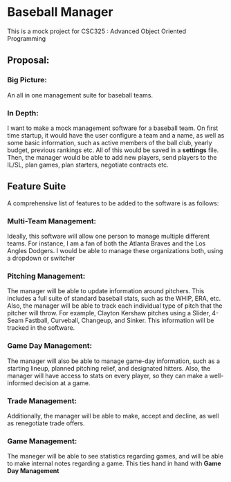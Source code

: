 # Baseball Manager

This is a mock project for CSC325 : Advanced Object Oriented Programming

## Proposal:

### Big Picture: 
An all in one management suite for baseball teams.

### In Depth:

I want to make a mock management software for a baseball team. On first time startup, it would have 
the user configure a team and a name, as well as some basic information, such as active members of the ball
club, yearly budget, previous rankings etc. All of this would be saved in a **settings** file. Then, the manager 
would be able to add new players, send players to the IL/SL, plan games, plan starters, negotiate contracts etc.

## Feature Suite

A comprehensive list of features to be added to the software is as follows:

### Multi-Team Management:
Ideally, this software will allow one person to manage multiple different teams. For instance, I am a fan of 
both the Atlanta Braves and the Los Angles Dodgers. I would be able to manage these organizations both, using a dropdown
or switcher

### Pitching Management:
The manager will be able to update information around pitchers. This includes a full suite of 
standard baseball stats, such as the WHIP, ERA, etc. Also, the manager will be able to track
each individual type of pitch that the pitcher will throw. For example, Clayton Kershaw pitches using a
Slider, 4-Seam Fastball, Curveball, Changeup, and Sinker. This information will be tracked in the software.

### Game Day Management:
The manager will also be able to manage game-day information, such as a starting lineup, planned pitching relief, and 
designated hitters. Also, the manager will have access to stats on every player, so they can make a well-informed decision at a game.

### Trade Management:
Additionally, the manager will be able to make, accept and decline, as well as renegotiate trade offers.

### Game Management:
The maneger will be able to see statistics regarding games, and will be able to make internal notes regarding a game.
This ties hand in hand with **Game Day Management**

